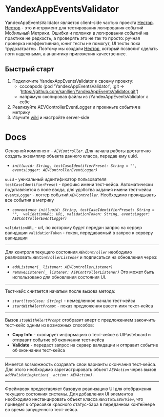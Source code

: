 # YandexAppEventsValidator
YandexAppEventsValidator является client-side частью проекта [Нестор](https://wiki.yandex-team.ru/maps/mobile/analytics/docs/events-testing/).
[Нестор](https://wiki.yandex-team.ru/maps/mobile/analytics/docs/events-testing/) - это инструмент для тестирования логирования событий Мобильный Метрики. Ошибки и поломки в логировании событий на практике не редкость, а проверять это не так то просто: ручная проверка неэффективная, юнит тесты не помогут, UI тесты пока трудозатратны. Поэтому мы создали [Нестор](https://wiki.yandex-team.ru/maps/mobile/analytics/docs/events-testing/), который позволит сделать логи надежными, а аналитику приложения качественнее.

## Быстрый старт
1) Подключите YandexAppEventsValidator к своему проекту:
	* cocoapods (pod 'YandexAppEventsValidator', :git => 'https://github.com/sanllier/YandexAppEventsValidator.git') 
	* напрямую скопировав файлы из /YandexAppEventsValidator к себе
2) Реализуйте AEVControllerEventLogger и прокиньте события в метрику
3) Изучите [wiki](https://wiki.yandex-team.ru/maps/mobile/analytics/docs/events-testing/) и настройте server-side

# Docs
Основной компонент - _`AEVController`_. Для начала работы достаточно создать экземпляр объекта данного класса, передав ему uuid.

* _`init(uuid: String, testCaseIdentifierPreset: String = "", eventsLogger: AEVControllerEventLogger)`_

`uuid` - уникальный идентификатор пользователя
`testCaseIdentifierPreset` - префикс имени тест-кейса. Автоматически подставляется в поле ввода, для удобства задания имени тест-кейса
`eventsLogger` - логгер событий _`AEVController`_. Необходимо прокидывать все события в метрику

* _`convenience init(uuid: String, testCaseIdentifierPreset: String = "", 
					  validationURL: URL, validationToken: String,
					  eventsLogger: AEVControllerEventLogger)`_

`validationURL` - url, по которому будет передан запрос на сервер валидации
`validationToken` - токен, передаваемый в запрос к серверу валидации

---

Для контроля текущего состояния _`AEVController`_ неободимо реализовать _`AEVControllerListener`_ и подписаться на обновления через:
* _`addListener(_ listener: AEVControllerListener)`_
* _`removeListener(_ listener: AEVControllerListener)`_
Это может быть использовано для обновления состояния UI.

---

Тест-кейс считается начатым после вызова метода:
* _`start(testCase: String)`_ - немедленное начало тест-кейса
* _`startWithAlertPrompt`_ - показ предложения ввести имя текст-кейса

---

Вызов _`stopWithAlertPrompt`_ отобразит алерт с предложением закончить тест-кейс одним из возможных способов:
* __Copy Info__ - скопирует информацию о тест-кейсе в UIPasteboard и отправит событие об окончании тест-кейса
* __Validate__ - передаст запрос на сервер валидации и отправит событие об окончании тест-кейса

---

Имеется возможность создавать свои варианты окончания тест-кейса. Для этого необходимо зарегистрировать объект _`AEVAction`_ через вызов _`addValidatingAction(_ action: AEVAction)`_.

---

Фреймворк предоставляет базовую реализацию UI для отображения текущего состояния системы.
Для добавления UI элементов необходимо инстанцировать объект класса _`AEVStatusBarView`_, что приведет к отрисовке красного статус-бара в переданном контейнере во время запущенного тест-кейса.
